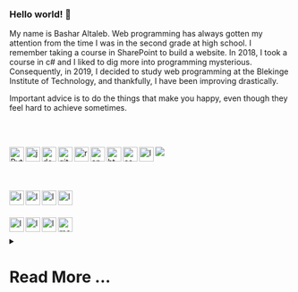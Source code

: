### Hello world! 👋

My name is Bashar Altaleb. Web programming has always gotten my attention from the time I was in the second grade at high school. I remember taking a course in SharePoint to build a website. In 2018, I took a course in c# and I liked to dig more into programming mysterious. Consequently, in 2019, I decided to study web programming at the Blekinge Institute of Technology, and thankfully, I have been improving drastically. 

Important advice is to do the things that make you happy, even though they feel hard to achieve sometimes.

<br></br>

<img align="left" alt="Python" width="26px" src="https://img.icons8.com/color/48/000000/python.png" />

<img align="left" alt="javascript" width="26px" src="https://img.icons8.com/color/48/000000/javascript.png" />

<img align="left" alt="docker" width="26px" src="https://img.icons8.com/color/48/000000/docker.png" />

<img align="left" alt="git" width="26px" src="https://img.icons8.com/color/48/000000/git.png" />

<img src="https://img.icons8.com/ios-filled/50/000000/php.png"/>

<img align="left" alt="react" width="26px" src="https://img.icons8.com/plasticine/100/000000/react.png"/>

<img align="left" alt="angular" width="26px" src="https://img.icons8.com/color/48/000000/angularjs.png"/>

<img align="left" alt="html" width="26px" src="https://img.icons8.com/color/48/000000/html-5.png"/>

<img align="left" alt="css" width="26px" src="https://img.icons8.com/color/48/000000/css3.png"/>

<img align="left" alt="less" width="26px" src="https://img.icons8.com/color/48/000000/sass.png"/>

<br></br>

<img align="left" alt="less" width="26px" src="https://img.icons8.com/color/48/000000/wordpress.png"/>

<img align="left" alt="less" width="26px" src="https://img.icons8.com/wired/64/000000/webpack.png"/>

<img align="left" alt="less" width="26px" src="https://img.icons8.com/ios-filled/50/000000/mysql-logo.png"/>

<img align="left" alt="less" width="26px" src="https://img.icons8.com/color/48/000000/nodejs.png"/>

<br></br>

<img align="left" alt="less" width="26px" src="https://img.icons8.com/dusk/64/000000/windows-logo.png"/>

<img align="left" alt="less" width="26px" src="https://img.icons8.com/color/48/000000/ubuntu--v1.png"/>

<img align="left" alt="less" width="26px" src="https://img.icons8.com/color/48/000000/debian.png"/>

<img align="left" alt="mongodb" width="26px" src="https://img.icons8.com/color/48/000000/mongodb.png"/>

<br />
<br />

 

<details>
<summary>

# Read More ...
</summary>
<p>

#### yes, even hidden code blocks!

```python

Here are some ideas I am working on in the meanwhile:
- 🔭 I’m currently working on a OOP Course in PHP and PHP Frameworks.
- 🌱 I’m currently learning Statistic data analysis.
- 💬 Ask me about anything ::::

- 😄 Pronouns: Bashar
- ⚡ Fun fact: Learning programming tends to ∞ .
